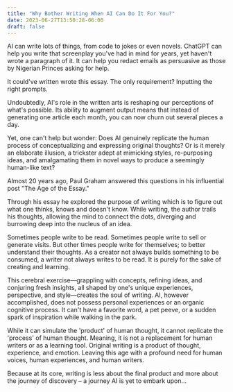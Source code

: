 ```yaml
---
title: "Why Bother Writing When AI Can Do It For You?"
date: 2023-06-27T13:50:28-06:00
draft: false
---
```


AI can write lots of things, from code to jokes or even novels. ChatGPT can help you write that screenplay you've had in mind for years, yet haven't wrote a paragraph of it. It can help you redact emails as persuasive as those by Nigerian Princes asking for help.

It could've written wrote this essay. The only requirement? Inputting the right prompts.

Undoubtedly, AI's role in the written arts is reshaping our perceptions of what's possible. Its ability to augment output means that instead of generating one article each month, you can now churn out several pieces a day. 

Yet, one can't help but wonder: Does AI genuinely replicate the human process of conceptualizing and expressing original thoughts? Or is it merely an elaborate illusion, a trickster adept at mimicking styles, re-purposing ideas, and amalgamating them in novel ways to produce a seemingly human-like text?

Almost 20 years ago, Paul Graham answered this questions in his influential post "The Age of the Essay."

Through his essay he explored the purpose of writing which is to figure out what one thinks, knows and doesn't know. While writing, the author trails his thoughts, allowing the mind to connect the dots, diverging and burrowing deep into the nucleus of an idea.

Sometimes people write to be read. Sometimes people write to sell or generate visits. But other times people write for themselves; to better understand their thoughts. As a creator not always builds something to be consumed, a writer not always writes to be read. It is purely for the sake of creating and learning.

This cerebral exercise—grappling with concepts, refining ideas, and conjuring fresh insights, all shaped by one's unique experiences, perspective, and style—creates the soul of writing. AI, however accomplished, does not possess personal experiences or an organic cognitive process. It can't have a favorite word, a pet peeve, or a sudden spark of inspiration while walking in the park.

While it can simulate the 'product' of human thought, it cannot replicate the 'process' of human thought. Meaning, it is not a replacement for human writers or as a learning tool. Original writing is a product of thought, experience, and emotion. Leaving this age with a profound need for human voices, human experiences, and human writers. 

Because at its core, writing is less about the final product and more about the journey of discovery – a journey AI is yet to embark upon...
